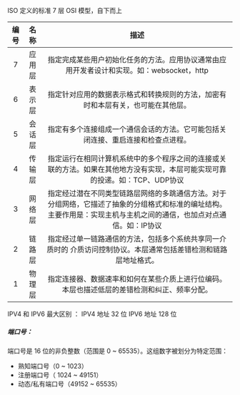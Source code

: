 ISO 定义的标准 7 层 OSI 模型，自下而上

| 编号 |  名称  |                             描述                             |
| :--: | :----: | :----------------------------------------------------------: |
|  7   | 应用层 | 指定完成某些用户初始化任务的方法。应用协议通常由应用开发者设计和实现。如：websocket，http |
|  6   | 表示层 | 指定针对应用的数据表示格式和转换规则的方法，加密有时和本层有关，也可能在其他层。 |
|  5   | 会话层 | 指定有多个连接组成一个通信会话的方法。它可能包括关闭连接、重启连接和检查点进程。 |
|  4   | 传输层 | 指定运行在相同计算机系统中的多个程序之间的连接或关联的方法。如果在其他地方没有实现，本层可能实现可靠的投递。如：TCP、UDP协议 |
|  3   | 网络层 | 指定经过潜在不同类型链路层网络的多跳通信方法。对于分组网络，它描述了抽象的分组格式和标准的编址结构。主要作用是：实现主机与主机之间的通信，也加点对点通信。如：IP协议 |
|  2   | 链路层 | 指定经过单一链路通信的方法，包括多个系统共享同一介质时的 介质访问控制协议。本层通常包括差错检测和链路层地址格式。 |
|  1   | 物理层 | 指定连接器、数据速率和如何在某些介质上进行位编码。本层也描述低层的差错检测和纠正、频率分配。 |



IPV4 和 IPV6 最大区别 ： IPV4 地址 32 位 IPV6 地址 128 位

##### 端口号：

端口号是 16 位的非负整数（范围是 0 ~ 65535）。这组数字被划分为特定范围：

- 熟知端口号（0 ~ 1023）
- 注册端口号（ 1024 ~ 49151）
- 动态/私有端口号（49152 ~ 65535）